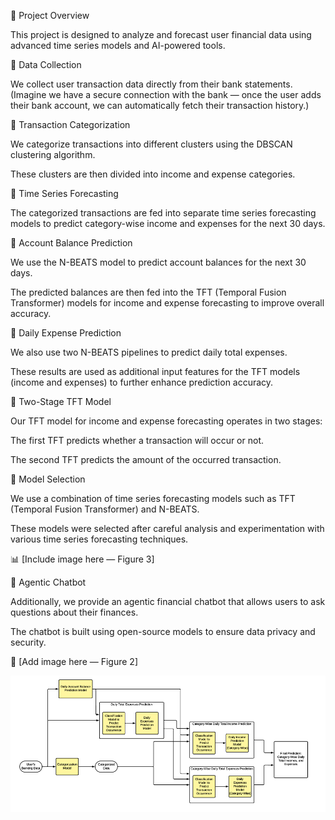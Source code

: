 🧠 Project Overview

This project is designed to analyze and forecast user financial data using advanced time series models and AI-powered tools.

🔹 Data Collection

We collect user transaction data directly from their bank statements.
(Imagine we have a secure connection with the bank — once the user adds their bank account, we can automatically fetch their transaction history.)

🔹 Transaction Categorization

We categorize transactions into different clusters using the DBSCAN clustering algorithm.

These clusters are then divided into income and expense categories.

🔹 Time Series Forecasting

The categorized transactions are fed into separate time series forecasting models to predict category-wise income and expenses for the next 30 days.

🔹 Account Balance Prediction

We use the N-BEATS model to predict account balances for the next 30 days.

The predicted balances are then fed into the TFT (Temporal Fusion Transformer) models for income and expense forecasting to improve overall accuracy.

🔹 Daily Expense Prediction

We also use two N-BEATS pipelines to predict daily total expenses.

These results are used as additional input features for the TFT models (income and expenses) to further enhance prediction accuracy.

🔹 Two-Stage TFT Model

Our TFT model for income and expense forecasting operates in two stages:

The first TFT predicts whether a transaction will occur or not.

The second TFT predicts the amount of the occurred transaction.

🔹 Model Selection

We use a combination of time series forecasting models such as TFT (Temporal Fusion Transformer) and N-BEATS.

These models were selected after careful analysis and experimentation with various time series forecasting techniques.

📊 [Include image here — Figure 3]

🤖 Agentic Chatbot

Additionally, we provide an agentic financial chatbot that allows users to ask questions about their finances.

The chatbot is built using open-source models to ensure data privacy and security.

💬 [Add image here — Figure 2]

![image_alt](https://github.com/Kalindu-C/bankingApp/blob/main/Architecture.PNG?raw=true)
